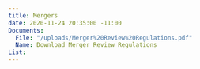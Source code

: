 ```yaml
---
title: Mergers
date: 2020-11-24 20:35:00 -11:00
Documents:
  File: "/uploads/Merger%20Review%20Regulations.pdf"
  Name: Download Merger Review Regulations
List: 
---
```


